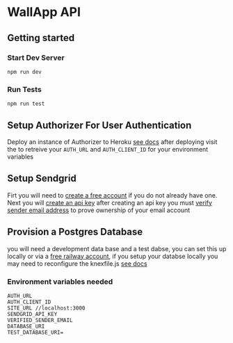 # WallApp API

## Getting started

### Start Dev Server

`npm run dev`

### Run Tests

`npm run test`

## Setup Authorizer For User Authentication

Deploy an instance of Authorizer to Heroku [see docs](https://docs.authorizer.dev/deployment/heroku#create-instance) after deploying visit the to retreive your `AUTH_URL` and `AUTH_CLIENT_ID` for your environment variables

## Setup Sendgrid

Firt you will need to [create a free account](https://signup.sendgrid.com/)
if you do not already have one. Next you will [create an api key](https://app.sendgrid.com/guide/integrate/langs/nodejs)
after creating an api key you must [verify sender email address](https://app.sendgrid.com/settings/sender_auth) to prove ownership of your email account

## Provision a Postgres Database

you will need a development data base and a test dabse, you can set this up locally or via a [free railway account](https://railway.app/), if you setup your databse locally you may need to reconfigure the knexfile.js [see docs](https://knexjs.org/guide/migrations.html#basic-configuration)

### Environment variables needed

```
AUTH_URL
AUTH_CLIENT_ID
SITE_URL //localhost:3000
SENDGRID_API_KEY
VERIFIED_SENDER_EMAIL
DATABASE_URI
TEST_DATABASE_URI=
```
